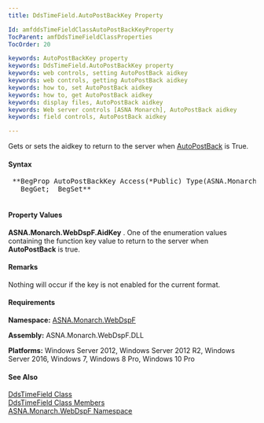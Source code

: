 ```yaml
---
title: DdsTimeField.AutoPostBackKey Property

Id: amfddsTimeFieldClassAutoPostBackKeyProperty
TocParent: amfDdsTimeFieldClassProperties
TocOrder: 20

keywords: AutoPostBackKey property
keywords: DdsTimeField.AutoPostBackKey property
keywords: web controls, setting AutoPostBack aidkey
keywords: web controls, getting AutoPostBack aidkey
keywords: how to, set AutoPostBack aidkey
keywords: how to, get AutoPostBack aidkey
keywords: display files, AutoPostBack aidkey
keywords: Web server controls [ASNA Monarch], AutoPostBack aidkey
keywords: field controls, AutoPostBack aidkey

---
```


Gets or sets the aidkey to return to the server when [ AutoPostBack](amfddsTimeFieldClassAutoPostBackProperty.html) is True. 

#### Syntax
<pre class="prettyprint">
 **BegProp AutoPostBackKey Access(*Public) Type(ASNA.Monarch.WebDspF.AidKey) Modifier(*overrides)
   BegGet;  BegSet** 
            </pre>

#### Property Values
**ASNA.Monarch.WebDspF.AidKey** . One of the enumeration values containing the function key value to return to the server when **AutoPostBack** is true.

#### Remarks
Nothing will occur if the key is not enabled for the current format. 

#### Requirements
**Namespace:** [ASNA.Monarch.WebDspF](amfWebDspFNamespace.html)

**Assembly:** ASNA.Monarch.WebDspF.DLL

**Platforms:** Windows Server 2012, Windows Server 2012 R2, Windows Server 2016, Windows 7, Windows 8 Pro, Windows 10 Pro

#### See Also
[ DdsTimeField Class](amfDdsTimeFieldClass.html) <br /> [ DdsTimeField Class Members](amfDdsTimeFieldClassMembers.html) <br /> [ ASNA.Monarch.WebDspF Namespace](amfWebDspFNamespace.html) 
